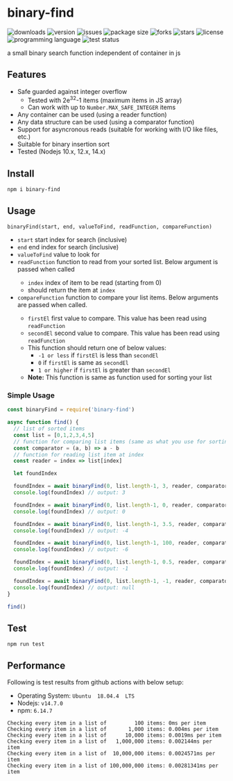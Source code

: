 # binary-find
<img alt="downloads" src="https://img.shields.io/npm/dt/binary-find?style=flat-square"> <img alt="version" src="https://img.shields.io/npm/v/binary-find?style=flat-square"> <img alt="issues" src="https://img.shields.io/github/issues/ferrriii/binary-find?style=flat-square"> <img alt="package size" src="https://img.shields.io/bundlephobia/minzip/binary-find?style=flat-square"> <img alt="forks" src="https://img.shields.io/github/forks/ferrriii/binary-find?style=flat-square"> <img alt="stars" src="https://img.shields.io/github/stars/ferrriii/binary-find?style=flat-square"> <img alt="license" src="https://img.shields.io/github/license/ferrriii/binary-find?style=flat-square"> <img alt="programming language" src="https://img.shields.io/github/languages/top/ferrriii/binary-find?style=flat-square"> <img alt="test status" src="https://img.shields.io/github/workflow/status/ferrriii/binary-find/test?label=test">

a small binary search function independent of container in js 

## Features
- Safe guarded against integer overflow
	- Tested with 2e<sup>32</sup>-1 items (maximum items in JS array)
	- Can work with up to `Number.MAX_SAFE_INTEGER` items
- Any container can be used (using a reader function)
- Any data structure can be used (using a comparator function)
- Support for asyncronous reads (suitable for working with I/O like files, etc.)
- Suitable for binary insertion sort
- Tested (Nodejs 10.x, 12.x, 14.x)

## Install
```
npm i binary-find
```

## Usage
`binaryFind(start, end, valueToFind, readFunction, compareFunction)`
- `start` <integer> start index for search (inclusive)
- `end` <integer> end index for search (inclusive)
- `valueToFind` <any> value to look for
- `readFunction` <Function> function to read from your sorted list. Below argument is passed when called
	- `index` <integer> index of item to be read (starting from 0)
	- should return the item at `index`
- `compareFunction` <Function> function to compare your list items. Below arguments are passed when called.
	- `firstEl` <any> first value to compare. This value has been read using `readFunction`
	- `secondEl` <any> second value to compare. This value has been read using `readFunction`
	- This function should return one of below values:
		- `-1 or less` if `firstEl` is less than `secondEl`
		- `0` if `firstEl` is same as `secondEl`
		- `1 or higher` if `firstEl` is greater than `secondEl`
	- **Note:** This function is same as function used for sorting your list

### Simple Usage
```javascript
const binaryFind = require('binary-find')

async function find() {
  // list of sorted items
  const list = [0,1,2,3,4,5]
  // function for comparing list items (same as what you use for sorting)
  const comparator = (a, b) => a - b
  // function for reading list item at index
  const reader = index => list[index]

  let foundIndex

  foundIndex = await binaryFind(0, list.length-1, 3, reader, comparator);
  console.log(foundIndex) // output: 3

  foundIndex = await binaryFind(0, list.length-1, 0, reader, comparator);
  console.log(foundIndex) // output: 0

  foundIndex = await binaryFind(0, list.length-1, 3.5, reader, comparator);
  console.log(foundIndex) // output: -4

  foundIndex = await binaryFind(0, list.length-1, 100, reader, comparator);
  console.log(foundIndex) // output: -6

  foundIndex = await binaryFind(0, list.length-1, 0.5, reader, comparator);
  console.log(foundIndex) // output: -1

  foundIndex = await binaryFind(0, list.length-1, -1, reader, comparator);
  console.log(foundIndex) // output: null
}

find()
```

## Test
```
npm run test
```

## Performance
Following is test results from github actions with below setup:
 - Operating System: `Ubuntu  18.04.4  LTS`
 - Nodejs: `v14.7.0`
 - npm: `6.14.7`
```
Checking every item in a list of         100 items: 0ms per item
Checking every item in a list of       1,000 items: 0.004ms per item
Checking every item in a list of      10,000 items: 0.0019ms per item
Checking every item in a list of   1,000,000 items: 0.002144ms per item
Checking every item in a list of  10,000,000 items: 0.0024571ms per item
Checking every item in a list of 100,000,000 items: 0.00281341ms per item
```
